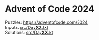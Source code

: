 # Advent of Code 2024

Puzzles: https://adventofcode.com/2024  
Inputs: [src/Day**XX**.txt](src/)  
Solutions: [src/Day**XX**.kt](src/)  
